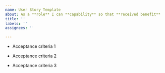 ```yaml
---
name: User Story Template
about: As a **role** I can **capability** so that **received benefit**
title: ''
labels: ''
assignees: ''

---
```


- Acceptance criteria 1

- Acceptance criteria 2

- Acceptance criteria 3
